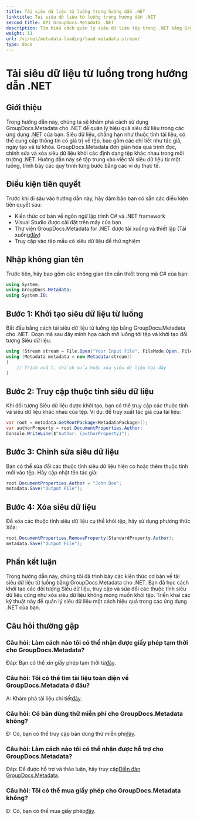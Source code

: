```yaml
---
title: Tải siêu dữ liệu từ luồng trong hướng dẫn .NET
linktitle: Tải siêu dữ liệu từ luồng trong hướng dẫn .NET
second_title: API GroupDocs.Metadata .NET
description: Tìm hiểu cách quản lý siêu dữ liệu tệp trong .NET bằng GroupDocs.Metadata. Hướng dẫn từng bước để tải, chỉnh sửa và xóa siêu dữ liệu khỏi luồng.
weight: 11
url: /vi/net/metadata-loading/load-metadata-stream/
type: docs
---
```

# Tải siêu dữ liệu từ luồng trong hướng dẫn .NET

## Giới thiệu
Trong hướng dẫn này, chúng ta sẽ khám phá cách sử dụng GroupDocs.Metadata cho .NET để quản lý hiệu quả siêu dữ liệu trong các ứng dụng .NET của bạn. Siêu dữ liệu, chẳng hạn như thuộc tính tài liệu, có thể cung cấp thông tin có giá trị về tệp, bao gồm các chi tiết như tác giả, ngày tạo và từ khóa. GroupDocs.Metadata đơn giản hóa quá trình đọc, chỉnh sửa và xóa siêu dữ liệu khỏi các định dạng tệp khác nhau trong môi trường .NET. Hướng dẫn này sẽ tập trung vào việc tải siêu dữ liệu từ một luồng, trình bày các quy trình từng bước bằng các ví dụ thực tế.
## Điều kiện tiên quyết
Trước khi đi sâu vào hướng dẫn này, hãy đảm bảo bạn có sẵn các điều kiện tiên quyết sau:
- Kiến thức cơ bản về ngôn ngữ lập trình C# và .NET framework
- Visual Studio được cài đặt trên máy của bạn
-  Thư viện GroupDocs.Metadata for .NET được tải xuống và thiết lập (Tải xuống[đây](https://releases.groupdocs.com/metadata/net/))
- Truy cập vào tệp mẫu có siêu dữ liệu để thử nghiệm

## Nhập không gian tên
Trước tiên, hãy bao gồm các không gian tên cần thiết trong mã C# của bạn:
```csharp
using System;
using GroupDocs.Metadata;
using System.IO;
```
## Bước 1: Khởi tạo siêu dữ liệu từ luồng
Bắt đầu bằng cách tải siêu dữ liệu từ luồng tệp bằng GroupDocs.Metadata cho .NET. Đoạn mã sau đây minh họa cách mở luồng tới tệp và khởi tạo đối tượng Siêu dữ liệu:

```csharp
using (Stream stream = File.Open("Your Input File", FileMode.Open, FileAccess.ReadWrite))
using (Metadata metadata = new Metadata(stream))
{
    // Trích xuất, chỉnh sửa hoặc xóa siêu dữ liệu tại đây
}
```
## Bước 2: Truy cập thuộc tính siêu dữ liệu
Khi đối tượng Siêu dữ liệu được khởi tạo, bạn có thể truy cập các thuộc tính và siêu dữ liệu khác nhau của tệp. Ví dụ: để truy xuất tác giả của tài liệu:

```csharp
var root = metadata.GetRootPackage<MetadataPackage>();
var authorProperty = root.DocumentProperties.Author;
Console.WriteLine($"Author: {authorProperty}");
```
## Bước 3: Chỉnh sửa siêu dữ liệu
Bạn có thể sửa đổi các thuộc tính siêu dữ liệu hiện có hoặc thêm thuộc tính mới vào tệp. Hãy cập nhật tên tác giả:

```csharp
root.DocumentProperties.Author = "John Doe";
metadata.Save("Output File");
```
## Bước 4: Xóa siêu dữ liệu
Để xóa các thuộc tính siêu dữ liệu cụ thể khỏi tệp, hãy sử dụng phương thức Xóa:

```csharp
root.DocumentProperties.RemoveProperty(StandardProperty.Author);
metadata.Save("Output File");
```

## Phần kết luận
Trong hướng dẫn này, chúng tôi đã trình bày các kiến thức cơ bản về tải siêu dữ liệu từ luồng bằng GroupDocs.Metadata cho .NET. Bạn đã học cách khởi tạo các đối tượng Siêu dữ liệu, truy cập và sửa đổi các thuộc tính siêu dữ liệu cũng như xóa siêu dữ liệu không mong muốn khỏi tệp. Triển khai các kỹ thuật này để quản lý siêu dữ liệu một cách hiệu quả trong các ứng dụng .NET của bạn.

## Câu hỏi thường gặp
### Câu hỏi: Làm cách nào tôi có thể nhận được giấy phép tạm thời cho GroupDocs.Metadata?
 Đáp: Bạn có thể xin giấy phép tạm thời từ[đây](https://purchase.groupdocs.com/temporary-license/).
### Câu hỏi: Tôi có thể tìm tài liệu toàn diện về GroupDocs.Metadata ở đâu?
 A: Khám phá tài liệu chi tiết[đây](https://tutorials.groupdocs.com/metadata/net/).
### Câu hỏi: Có bản dùng thử miễn phí cho GroupDocs.Metadata không?
 Đ: Có, bạn có thể truy cập bản dùng thử miễn phí[đây](https://releases.groupdocs.com/).
### Câu hỏi: Làm cách nào tôi có thể nhận được hỗ trợ cho GroupDocs.Metadata?
 Đáp: Để được hỗ trợ và thảo luận, hãy truy cập[Diễn đàn GroupDocs.Metadata](https://forum.groupdocs.com/c/metadata/14).
### Câu hỏi: Tôi có thể mua giấy phép cho GroupDocs.Metadata không?
 Đ: Có, bạn có thể mua giấy phép[đây](https://purchase.groupdocs.com/buy).